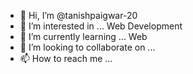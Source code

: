- 👋 Hi, I’m @tanishpaigwar-20
- 👀 I’m interested in ... Web Development
- 🌱 I’m currently learning ... Web
- 💞️ I’m looking to collaborate on ...
- 📫 How to reach me ...

<!---
tanishpaigwar-20/tanishpaigwar-20 is a ✨ special ✨ repository because its `README.md` (this file) appears on your GitHub profile.
You can click the Preview link to take a look at your changes.
--->
